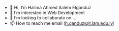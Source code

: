 - 👋 Hi, I’m Halima Ahmed Salem Elganduz
- 👀 I’m interested in  Web Development
- 💞️ I’m looking to collaborate on ...
- 📫 How to reach me email (h.ganduz@it.lam.edu.ly)

<!---
halimaahmed93/halimaahmed93 is a ✨ special ✨ repository because its `README.md` (this file) appears on your GitHub profile.
You can click the Preview link to take a look at your changes.
--->
